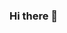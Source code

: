### Hi there 👋

<!--
**AswiniVerma/AswiniVerma** is a ✨ _special_ ✨ repository because its `README.md` (this file) appears on your GitHub profile.

Here are some ideas to get you started:

- 🔭 I’m currently working on spring boot online vendor system
- 🌱 I’m currently learning reactJS
- 💬 Ask me about my current work
- 📫 How to reach me: Email me at as6dec@gmail.com
- 😄 Pronouns: he/him
- ⚡ Fun fact: I love anime.
[![@aswiniverma's Holopin board](https://holopin.io/api/user/board?user=aswiniverma)](https://holopin.io/@aswiniverma)
